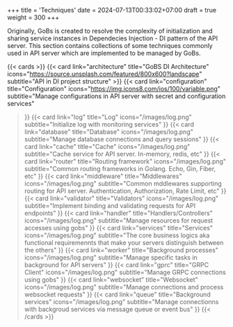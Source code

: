 +++
title = 'Techniques'
date = 2024-07-13T00:33:02+07:00
draft = true
weight = 300
+++

Originally, GoBs is created to resolve the complexity of initialization and sharing service instances in Dependecies Injection - DI pattern of the API server. This section contains collections of some techniques commonly used in API server which are implemented to be managed by GoBs.

{{< cards >}}
  {{< card link="architecture" title="GoBS DI Architecture" icons="https://source.unsplash.com/featured/800x600?landscape" subtitle="API in DI project structure" >}}
  {{< card 
    link="configuration"
    title="Configuration"
    icons="https://img.icons8.com/ios/100/variable.png" subtitle="Manage configurations in API server with secret and configuration services"
  >}}
  {{< card 
    link="log"
    title="Log"
    icons="/images/log.png"
    subtitle="Initialize log with monitoring services"
  >}}
  {{< card 
    link="database"
    title="Database"
    icons="/images/log.png"
    subtitle="Manage database connections and query sessions"
  >}}
  {{< card 
    link="cache"
    title="Cache"
    icons="/images/log.png"
    subtitle="Cache service for API server. In-memory, redis, etc"
  >}}
  {{< card 
    link="router"
    title="Routing framework"
    icons="/images/log.png"
    subtitle="Common routing frameworks in Golang. Echo, Gin, Fiber, etc"
  >}}
  {{< card 
    link="middleware"
    title="Middlewares"
    icons="/images/log.png"
    subtitle="Common mddlewares supporting routing for API server. Authentication, Authorization, Rate Limit, etc"
  >}}
  {{< card 
    link="validator"
    title="Validators"
    icons="/images/log.png"
    subtitle="Implement binding and validating requests for API endpoints"
  >}}
  {{< card 
    link="handler"
    title="Handlers/Controllers"
    icons="/images/log.png"
    subtitle="Manage resources for request accesses using gobs"
  >}}
  {{< card 
    link="services"
    title="Services"
    icons="/images/log.png"
    subtitle="The core business logics aka functional requiremennts that make your servers distinguish between the others"
  >}}
  {{< card 
    link="worker"
    title="Background processes"
    icons="/images/log.png"
    subtitle="Manage specific tasks in background for API servers"
  >}}
  {{< card 
    link="gprc"
    title="GRPC Client"
    icons="/images/log.png"
    subtitle="Manage GRPC connections using gobs"
  >}}
  {{< card 
    link="websocket"
    title="Websocket"
    icons="/images/log.png"
    subtitle="Manage connections and process websocket requests"
  >}}
  {{< card 
    link="queue"
    title="Background services"
    icons="/images/log.png"
    subtitle="Manage connectionns with backgroud services via message queue or event bus"
  >}}
{{< /cards >}}
